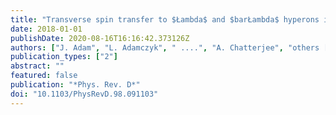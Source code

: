 ```yaml
---
title: "Transverse spin transfer to $Łambda$ and $barŁambda$ hyperons in polarized proton-proton collisions at $sqrts=200,mathrmGeV$"
date: 2018-01-01
publishDate: 2020-08-16T16:16:42.373126Z
authors: ["J. Adam", "L. Adamczyk", " ....", "A. Chatterjee", "others [STAR Collaboration]"]
publication_types: ["2"]
abstract: ""
featured: false
publication: "*Phys. Rev. D*"
doi: "10.1103/PhysRevD.98.091103"
---
```


